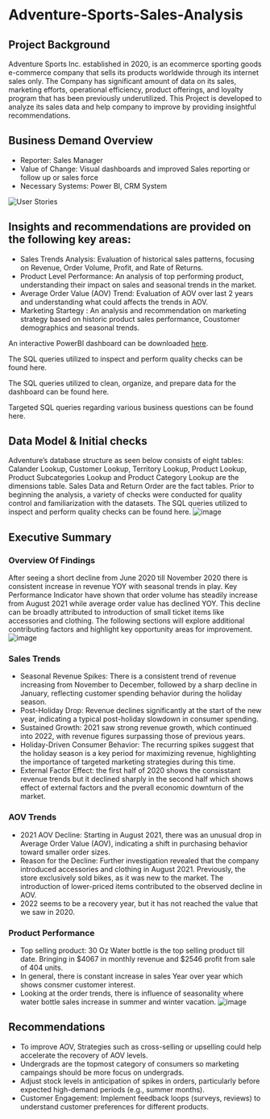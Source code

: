 # Adventure-Sports-Sales-Analysis
## Project Background
Adventure Sports Inc. established in 2020, is an ecommerce sporting goods e-commerce company that sells its products worldwide through its internet sales only. The Company has significant amount of data on its sales, marketing efforts, operational efficiency, product offerings, and loyalty program that has been previously underutilized. This Project is developed to analyze its sales data and help company to improve by providing insightful recommendations.
## Business Demand Overview
-	Reporter: Sales Manager
-	Value of Change: Visual dashboards and improved Sales reporting or follow up or sales force
-	Necessary Systems: Power BI, CRM System


![User Stories](https://github.com/user-attachments/assets/ec743d79-2527-4614-bfb3-88a08ffd31a0)

## Insights and recommendations are provided on the following key areas:
- Sales Trends Analysis: Evaluation of historical sales patterns, focusing on Revenue, Order Volume, Profit, and Rate of Returns.
- Product Level Performance: An analysis of top performing product, understanding their impact on sales and seasonal trends in the market.
- Average Order Value (AOV) Trend: Evaluation of AOV over last 2 years and understanding what could affects the trends in AOV.
-	Marketing Startegy : An analysis and recommendation on marketing strategy based on historic product sales performance, Coustomer demographics and seasonal trends.

An interactive PowerBI dashboard can be downloaded [here](https://app.powerbi.com/groups/me/reports/907bd2b1-d2b6-4593-a227-a40667a6de38/1b2bffec872e34c9894c?experience=power-bi).

The SQL queries utilized to inspect and perform quality checks can be found here.

The SQL queries utilized to clean, organize, and prepare data for the dashboard can be found here.

Targeted SQL queries regarding various business questions can be found here.

## Data Model & Initial checks
Adventure’s database structure as seen below consists of eight tables: Calander Lookup, Customer Lookup, Territory Lookup, Product Lookup, Product Subcategories Lookup and Product Category Lookup are the dimensions table. Sales Data and Return Order are the fact tables. Prior to beginning the analysis, a variety of checks were conducted for quality control and familiarization with the datasets. The SQL queries utilized to inspect and perform quality checks can be found here.
![image](https://github.com/user-attachments/assets/0b2b1893-0268-4750-8ab2-2f9632e02aec)

## Executive Summary
### Overview Of Findings
After seeing a short decline from June 2020 till November 2020 there is consistent increase in revenue YOY with seasonal trends in play. Key Performance Indicator have shown that order volume has steadily increase from August 2021 while average order value has declined YOY. This decline can be broadly attributed to introduction of small ticket items like accessories and clothing. The following sections will explore additional contributing factors and highlight key opportunity areas for improvement.
![image](https://github.com/user-attachments/assets/5f22535e-f50a-4cc2-9521-158d8eb85aaa)
 

### Sales Trends
-	Seasonal Revenue Spikes: There is a consistent trend of revenue increasing from November to December, followed by a sharp decline in January, reflecting customer spending behavior during the holiday season.
- Post-Holiday Drop: Revenue declines significantly at the start of the new year, indicating a typical post-holiday slowdown in consumer spending.
-	Sustained Growth: 2021 saw strong revenue growth, which continued into 2022, with revenue figures surpassing those of previous years.
-	Holiday-Driven Consumer Behavior: The recurring spikes suggest that the holiday season is a key period for maximizing revenue, highlighting the importance of targeted marketing strategies during this time.
-	External Factor Effect: the first half of 2020 shows the consisstant revenue trends but it declined sharply in the second half which shows effect of external factors and the pverall economic downturn of the market.
### AOV Trends
-	2021 AOV Decline: Starting in August 2021, there was an unusual drop in Average Order Value (AOV), indicating a shift in purchasing behavior toward smaller order sizes.
-	Reason for the Decline: Further investigation revealed that the company introduced accessories and clothing in August 2021. Previously, the store exclusively sold bikes, as it was new to the market. The introduction of lower-priced items contributed to the observed decline in AOV.
-	2022 seems to be a recovery year,  but it has not reached the value that we saw in 2020.
### Product Performance
-	Top selling product: 30 Oz Water bottle is the top selling product till date. Bringing in $4067 in monthly revenue and $2546 profit from sale of 404 units.
-	In general, there is constant increase in sales Year over year which shows consmer customer interest.
-	Looking at the order trends, there is influence of seasonality where water bottle sales increase in summer and winter vacation.
  ![image](https://github.com/user-attachments/assets/06c57144-9e01-4754-aa95-64b203234068)

## Recommendations
-	To improve AOV, Strategies such as cross-selling or upselling could help accelerate the recovery of AOV levels.
-	Undergrads are the topmost category of consumers so marketing campaings should be more focus on undergrads.
-	Adjust stock levels in anticipation of spikes in orders, particularly before expected high-demand periods (e.g., summer months).
-	Customer Engagement: Implement feedback loops (surveys, reviews) to understand customer preferences for different products.

